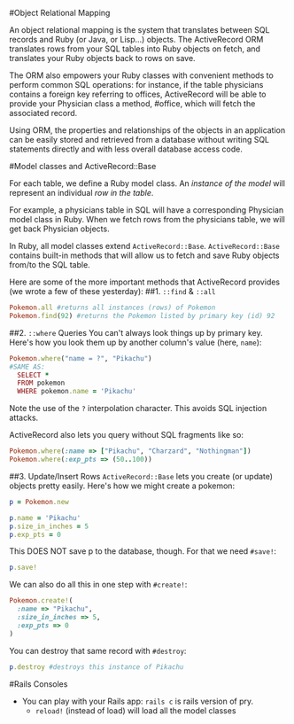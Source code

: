 #Object Relational Mapping

An object relational mapping is the system that translates between SQL records and Ruby (or Java, or Lisp...) objects. The ActiveRecord ORM translates rows from your SQL tables into Ruby objects on fetch, and translates your Ruby objects back to rows on save.

The ORM also empowers your Ruby classes with convenient methods to perform common SQL operations: for instance, if the table physicians contains a foreign key referring to offices, ActiveRecord will be able to provide your Physician class a method, #office, which will fetch the associated record.

Using ORM, the properties and relationships of the objects in an application can be easily stored and retrieved from a database without writing SQL statements directly and with less overall database access code.

#Model classes and ActiveRecord::Base

For each table, we define a Ruby model class. An *instance of the model* will represent an individual *row in the table*.

For example, a physicians table in SQL will have a corresponding Physician model class in Ruby. When we fetch rows from the physicians table, we will get back Physician objects.

In Ruby, all model classes extend `ActiveRecord::Base`. `ActiveRecord::Base` contains built-in methods that will allow us to fetch and save Ruby objects from/to the SQL table.

Here are some of the more important methods that ActiveRecord provides (we wrote a few of these yesterday):
##1. `::find` & `::all`
```Ruby
Pokemon.all #returns all instances (rows) of Pokemon
Pokemon.find(92) #returns the Pokemon listed by primary key (id) 92
```

##2. `::where` Queries
You can't always look things up by primary key. Here's how you look them up by another column's value (here, `name`):
```Ruby
Pokemon.where("name = ?", "Pikachu")
#SAME AS:
  SELECT *
  FROM pokemon
  WHERE pokemon.name = 'Pikachu'
```
Note the use of the `?` interpolation character. This avoids SQL injection attacks.

ActiveRecord also lets you query without SQL fragments like so:
```Ruby
Pokemon.where(:name => ["Pikachu", "Charzard", "Nothingman"])
Pokemon.where(:exp_pts => (50..100))
```

##3. Update/Insert Rows
`ActiveRecord::Base` lets you create (or update) objects pretty easily. Here's how we might create a pokemon:

```Ruby
p = Pokemon.new

p.name = 'Pikachu'
p.size_in_inches = 5
p.exp_pts = 0
```
This DOES NOT save p to the database, though. For that we need `#save!`:
```Ruby
p.save!
```

We can also do all this in one step with `#create!`:
```Ruby
Pokemon.create!(
  :name => "Pikachu",
  :size_in_inches => 5,
  :exp_pts => 0
)
```

You can destroy that same record with `#destroy`:
```Ruby
p.destroy #destroys this instance of Pikachu
```

#Rails Consoles
* You can play with your Rails app: `rails c` is rails version of pry.
  - `reload!` (instead of load) will load all the model classes
